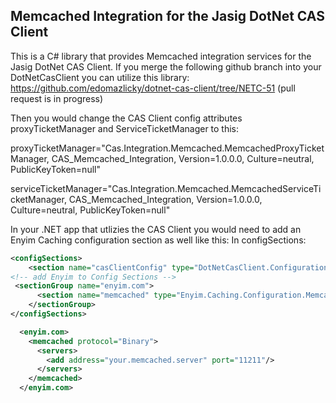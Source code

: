 Memcached Integration for the Jasig DotNet CAS Client
----------------------------------------------------------

This is a C# library that provides Memcached integration services for the Jasig DotNet CAS Client. If you
merge the following github branch into your DotNetCasClient you can utilize this library:
https://github.com/edomazlicky/dotnet-cas-client/tree/NETC-51
(pull request is in progress)

Then you would change the CAS Client config attributes proxyTicketManager and ServiceTicketManager to this:

proxyTicketManager="Cas.Integration.Memcached.MemcachedProxyTicketManager, CAS_Memcached_Integration, Version=1.0.0.0, Culture=neutral, PublicKeyToken=null" 

serviceTicketManager="Cas.Integration.Memcached.MemcachedServiceTicketManager, CAS_Memcached_Integration, Version=1.0.0.0, Culture=neutral, PublicKeyToken=null" 


In your .NET app that utlizies the CAS Client you would need to add an Enyim Caching configuration section as well like this:
In configSections:
```XML
<configSections>
    <section name="casClientConfig" type="DotNetCasClient.Configuration.CasClientConfiguration, DotNetCasClient"/>
<!-- add Enyim to Config Sections -->
 <sectionGroup name="enyim.com">
      <section name="memcached" type="Enyim.Caching.Configuration.MemcachedClientSection,Enyim.Caching"/>
    </sectionGroup>
</configSections>

  <enyim.com>
    <memcached protocol="Binary">
      <servers>
        <add address="your.memcached.server" port="11211"/>        
      </servers>
    </memcached>
  </enyim.com>
```

 
